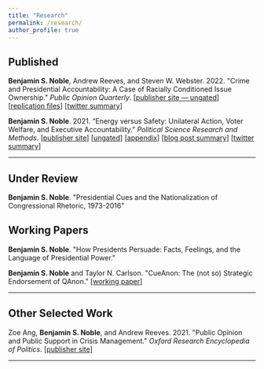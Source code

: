 ```yaml
---
title: "Research"
permalink: /research/
author_profile: true
---
```


## Published
**Benjamin S. Noble**, Andrew Reeves, and Steven W. Webster. 2022. "Crime and Presidential Accountability: A Case of Racially Conditioned Issue Ownership." *Public Opinion Quarterly*. 
[[publisher site — ungated](https://academic.oup.com/poq/advance-article/doi/10.1093/poq/nfab074/6530176?guestAccessKey=fbab726b-6f74-4bc6-ae40-3f4625a25add)] [[replication files](https://dataverse.harvard.edu/dataset.xhtml?persistentId=doi:10.7910/DVN/0D89WX)] [[twitter summary](https://twitter.com/benjaminsnoble/status/1494681066845655041?s=20&t=HcmcecRBcMjVmtvceLBTGw)]  

<!-- <details>
  <summary><b>Abstract</b></summary>

Americans are anxious about crime regardless of their actual exposure or risk. Given this pervasive concern, US presidents frequently talk about crime, take actions to address it, and list crime prevention efforts among their top accomplishments. We argue that presidents act this way, in part, because fear of crime translates into lowered presidential approval. However, this penalty is not applied evenly. Given the parties' stances toward crime and the criminal justice system, White Americans punish Democratic presidents (i.e., Clinton and Obama) more severely when they are anxious about crime, while Black Americans are more punitive toward Republican presidents (i.e., Bush and Trump). We examine twenty years of survey data and find evidence consistent with our theory. Our results suggest that the relationship between fear of crime and presidential accountability is conditioned by an individual’s race and the president’s party.

</details> -->  


**Benjamin S. Noble**. 2021. “Energy versus Safety: Unilateral Action, Voter Welfare, and Executive Accountability.” *Political Science Research and Methods*. [[publisher site](https://www.cambridge.org/core/journals/political-science-research-and-methods/article/energy-versus-safety-unilateral-action-voter-welfare-and-executive-accountability/83154F276FCBB0FC7745284A36CE4FA4)] [[ungated](/files/papers/EnergySafety_Paper.pdf)] [[appendix](/files/papers/EnergySafety_Appendix.pdf)]
[[blog post summary](/blog/energy-safety-blog)] [[twitter summary](https://twitter.com/benjaminsnoble/status/1450147826160349191?s=20)]



<!-- <details>
  <summary><b>Abstract</b></summary>

Does increasing executive power necessarily decrease accountability? To answer this question, I develop a two-period signaling model comparing voter welfare in two separation-of-powers settings. In one, the executive works with a median legislator to change policy; in the other, the executive chooses between legislation or unilateral action. Both politicians may have preferences that diverge from the voter's, yet I find that increasing executive power may increase accountability and welfare, even in some cases when the legislator is more likely to share the voter's preferences. Unilateral power allows a congruent executive to overcome gridlock, implement the voter's preferred policy, and reveal information about the politicians' types—which can outweigh the risks of a divergent executive wielding power for partisan ends.

</details>  
 -->
---

## Under Review

**Benjamin S. Noble**. "Presidential Cues and the Nationalization of Congressional Rhetoric, 1973-2016"
<!-- [[working paper](/files/papers/noble_presidentialcue.pdf)] -->

## Working Papers

<!-- ## Job Market Paper (Fall 2023) -->

**Benjamin S. Noble**. "How Presidents Persuade: Facts, Feelings, and the Language of Presidential Power."

<!-- **Abstract:** Do presidents change minds with facts or mobilize supporters with appeals to feelings? Existing research focuses on which policies presidents promote, but we know less about how presidents promote them. I argue presidents use factual rhetoric to build support but appeal to emotion and identity to mobilize existing supporters.  This theory of coalition management generates hypotheses about when presidents appeal to feelings over facts: when government is unified, Congress is polarized, the president is popular, and as elections approach. I collect all presidential speeches delivered between 1981-2021 and use word embedding methods to create a new measure of fact and feeling language in text. I support my hypotheses and further test the theoretical mechanism using a regression discontinuity approach focused on President Obama's 2009 filibuster-proof Senate majority. This research contributes to our understanding of going public and has implications for the study of elite rhetoric and political persuasion broadly.

## Other Working Papers
 -->


<!-- <details>
  <summary><b>Abstract</b></summary>

The president occupies a unique position as the head of the executive branch and the de-facto leader of one of the congressional parties. He is both powerful and partisan, serving as a potent cue lawmakers can strategically reference to polarize opinion. Given the polarizing power of out-party cues relative to the persuasive power of in-party cues and rising negative partisanship, I theorize that out-partisans will more frequently invoke the president in public statements than in-partisans. However, this pattern will be conditioned by constituency partisanship and time. I provide evidence for this theory leveraging a within-legislator panel and text data from over 2 million floor speeches given by 3,000 lawmakers between 1953–2016. I further support the behavioral micro-foundations of the theory through a survey experiment. This research has implications for our understanding of blame-game politics and the separation of powers, especially under polarization and nationalization.
</details> -->


**Benjamin S. Noble** and Taylor N. Carlson. "CueAnon: The (not so) Strategic Endorsement of QAnon." [[working paper](/files/papers/cueanon_noble_carlson.pdf)]

<!-- 
<details>
  <summary><b>Abstract</b></summary>

One prominent conspiracy theory has recently permeated American politics: QAnon. In 2020 alone, the theory was endorsed by former President Trump and nearly 100 congressional candidates, two of whom took office. While most research investigates why the public embraces conspiracy theories, few studies empirically examine how Americans evaluate politicians who do so. We argued that politicians who endorse QAnon will garner negative mainstream media attention, which could increase name recognition and favorability among voters with low trust in media. Although we find that QAnon-endorsing candidates receive more negative media coverage, a nationally representative vignette experiment reveals little support for the evaluation component of the argument. Next, we conduct a conjoint experiment, varying whether the candidate endorsed QAnon. We find QAnon endorsement decreases support even among seemingly-sympathetic sub-populations. This paper is one of the first to highlight the electoral costs of conspiracy endorsement and complicates the popular narrative about QAnon. 
</details>
 -->

---

## Other Selected Work

Zoe Ang, **Benjamin S. Noble**, and Andrew Reeves. 2021. "Public Opinion and Public Support in Crisis Management." *Oxford Research Encyclopedia of Politics*. [[publisher site](https://oxfordre.com/politics/view/10.1093/acrefore/9780190228637.001.0001/acrefore-9780190228637-e-1544)]

<!-- <details>
  <summary><b>Abstract</b></summary>

In times of crisis, citizens look to their leaders for aid and assistance. In the democratic context, the focal figure is likely the chief executive, accountable to the whole of the nation. Focusing specifically on the American president and the incidences of natural hazards, we analyze public opinion and governmental response to these crises. While one might expect such a universal actor to aid each according to their need, new scholarship concerning voter behavior and electoral incentives has found that the president is incentivized to support only a small slice of the electorate. Empowered by federal disaster relief legislation in the 1950s, the president targets electorally profitable voters when disbursing aid or allocating resources to control disaster damage. Voters in those areas respond myopically and tend to vote for the incumbent, whether because they have been economically or emotionally supported. Thus, elites anticipate voter reactions and strategically respond to disasters to mitigate blame or punishment for the event and capitalize on an opportunity for electoral gains.
</details>
 -->
<!-- - [ungated version](/files/papers/crisis.pdf)   -->


---